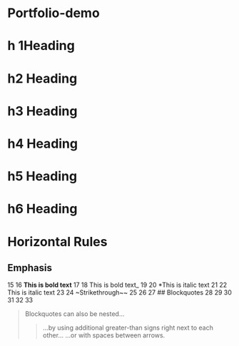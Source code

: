 # Portfolio-demo

# h 1Heading 
# h2 Heading
# h3 Heading
# h4 Heading
# h5 Heading
# h6 Heading
# Horizontal Rules
 ## Emphasis
15
16 **This is bold text** 17
18 This is bold text_
19
20 *This is italic text 21
22 This is italic text 23
24 ~Strikethrough~~
25
26
27 ## Blockquotes
28
29
30
31
32
33
> Blockquotes can also be nested...
>>...by using additional greater-than signs right next to each other... ...or with spaces between arrows.
